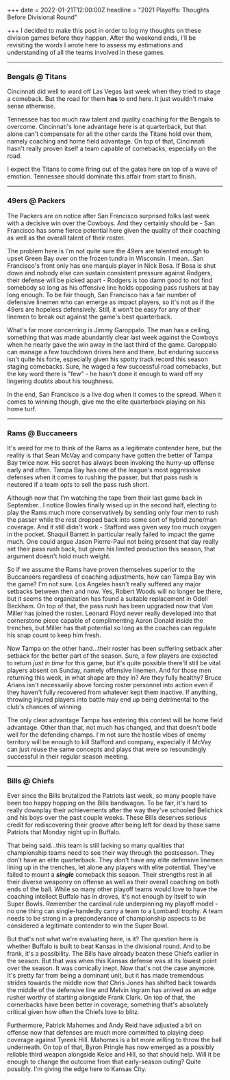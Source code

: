 +++
date = 2022-01-21T12:00:00Z
headline = "2021 Playoffs: Thoughts Before Divisional Round"

+++
I decided to make this post in order to log my thoughts on these division games before they happen. After the weekend ends, I'll be revisiting the words I wrote here to assess my estimations and understanding of all the teams involved in these games.

***

### Bengals @ Titans

Cincinnati did well to ward off Las Vegas last week when they tried to stage a comeback. But the road for them **has** to end here. It just wouldn't make sense otherwise.

Tennessee has too much raw talent and quality coaching for the Bengals to overcome. Cincinnati's lone advantage here is at quarterback, but that alone can't compensate for all the other cards the Titans hold over them, namely coaching and home field advantage. On top of that, Cincinnati hasn't really proven itself a team capable of comebacks, especially on the road.

I expect the Titans to come firing out of the gates here on top of a wave of emotion. Tennessee should dominate this affair from start to finish.

***

### 49ers @ Packers

The Packers are on notice after San Francisco surprised folks last week with a decisive win over the Cowboys. And they certainly should be - San Francisco has some fierce potential here given the quality of their coaching as well as the overall talent of their roster.

The problem here is I'm not quite sure the 49ers are talented _enough_ to upset Green Bay over on the frozen tundra in Wisconsin. I mean...San Francisco's front only has one marquis player in Nick Bosa. If Bosa is shut down and nobody else can sustain consistent pressure against Rodgers, their defense will be picked apart - Rodgers is too damn good to not find somebody so long as his offensive line holds opposing pass rushers at bay long enough. To be fair though, San Francisco has a fair number of defensive linemen who can emerge as impact players, so it's not as if the 49ers are hopeless defensively. Still, it won't be easy for any of their linemen to break out against the game's best quarterback.

What's far more concerning is Jimmy Garoppalo. The man has a ceiling, something that was made abundantly clear last week against the Cowboys when he nearly gave the win away in the last third of the game. Garoppalo can manage a few touchdown drives here and there, but enduring success isn't quite his forte, especially given his spotty track record this season staging comebacks. Sure, he waged a few successful road comebacks, but the key word there is "few" - he hasn't done it enough to ward off my lingering doubts about his toughness.

In the end, San Francisco is a live dog when it comes to the spread. When it comes to winning though, give me the elite quarterback playing on his home turf.

***

### Rams @ Buccaneers

It's weird for me to think of the Rams as a legitimate contender here, but the reality is that Sean McVay and company have gotten the better of Tampa Bay twice now. His secret has always been invoking the hurry-up offense early and often. Tampa Bay has one of the league's most aggressive defenses when it comes to rushing the passer, but that pass rush is neutered if a team opts to sell the pass rush short.

Although now that I'm watching the tape from their last game back in September...I notice Bowles finally wised up in the second half, electing to play the Rams much more conservatively by sending only four men to rush the passer while the rest dropped back into some sort of hybrid zone/man coverage. And it still didn't work - Stafford was given way too much oxygen in the pocket. Shaquil Barrett in particular really failed to impact the game much. One could argue Jason Pierre-Paul not being present that day really set their pass rush back, but given his limited production this season, that argument doesn't hold much weight.

So if we assume the Rams have proven themselves superior to the Buccaneers regardless of coaching adjustments, how can Tampa Bay win the game? I'm not sure. Los Angeles hasn't really suffered any major setbacks between then and now. Yes, Robert Woods will no longer be there, but it seems the organization has found a suitable replacement in Odell Beckham. On top of that, the pass rush has been upgraded now that Von Miller has joined the roster. Leonard Floyd never really developed into that cornerstone piece capable of complimenting Aaron Donald inside the trenches, but Miller has that potential so long as the coaches can regulate his snap count to keep him fresh.

Now Tampa on the other hand...their roster has been suffering setback after setback for the better part of the season. Sure, a few players are expected to return _just in time_ for this game, but it's quite possible there'll still be vital players absent on Sunday, namely offensive linemen. And for those men returning this week, in what shape are they in? Are they fully healthy? Bruce Arians isn't necessarily above forcing roster personnel into action even if they haven't fully recovered from whatever kept them inactive. If anything, throwing injured players into battle may end up being detrimental to the club's chances of winning.

The only clear advantage Tampa has entering this contest will be home field advantage. Other than that, not much has changed, and that doesn't bode well for the defending champs. I'm not sure the hostile vibes of enemy territory will be enough to kill Stafford and company, especially if McVay can just reuse the same concepts and plays that were so resoundingly successful in their regular season meeting.

***

### Bills @ Chiefs

Ever since the Bills brutalized the Patriots last week, so many people have been too happy hopping on the Bills bandwagon. To be fair, it's hard to really downplay their achievements after the way they've schooled Belichick and his boys over the past couple weeks. These Bills deserves serious credit for rediscovering their groove after being left for dead by those same Patriots that Monday night up in Buffalo.

That being said...this team is still lacking so many qualities that championship teams need to see their way through the postseason. They don't have an elite quarterback. They don't have any elite defensive linemen lining up in the trenches, let alone any players with elite potential. They've failed to mount a **_single_** comeback this season. Their strengths rest in all their diverse weaponry on offense as well as their overall coaching on both ends of the ball. While so many other playoff teams would love to have the  coaching intellect Buffalo has in droves, it's not enough by itself to win Super Bowls. Remember the cardinal rule underpinning my playoff model - no one thing can single-handedly carry a team to a Lombardi trophy. A team needs to be strong in a preponderance of championship aspects to be considered a legitimate contender to win the Super Bowl.

But that's not what we're evaluating here, is it? The question here is whether Buffalo is built to beat Kansas in the divisional round. And to be frank, it's a possibility. The Bills have already beaten these Chiefs earlier in the season. But that was when this Kansas defense was at its lowest point over the season. It was comically inept. Now that's not the case anymore. It's pretty far from being a dominant unit, but it has made tremendous strides towards the middle now that Chris Jones has shifted back towards the middle of the defensive line and Melvin Ingram has arrived as an edge rusher worthy of starting alongside Frank Clark. On top of that, the cornerbacks have been better in coverage, something that's absolutely critical given how often the Chiefs love to blitz.

Furthermore, Patrick Mahomes and Andy Reid have adjusted a bit on offense now that defenses are much more committed to playing deep coverage against Tyreek Hill. Mahomes is a bit more willing to throw the ball underneath. On top of that, Byron Pringle has now emerged as a possibly reliable third weapon alongside Kelce and Hill, so that should help. Will it be enough to change the outcome from that early-season outing? Quite possibly. I'm giving the edge here to Kansas City.